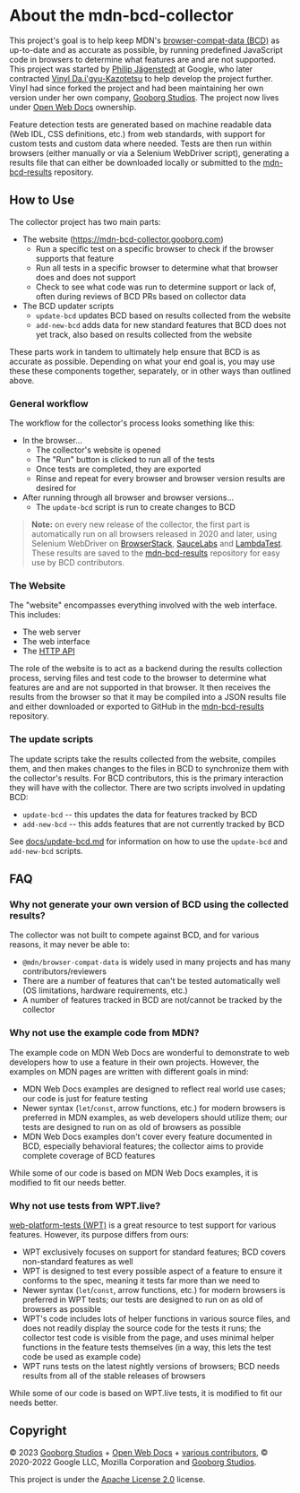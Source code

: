 # About the mdn-bcd-collector

This project's goal is to help keep MDN's [browser-compat-data (BCD)](https://github.com/mdn/browser-compat-data) as up-to-date and as accurate as possible, by running predefined JavaScript code in browsers to determine what features are and are not supported. This project was started by [Philip Jägenstedt](https://foolip.org/) at Google, who later contracted [Vinyl Da.i'gyu-Kazotetsu](https://www.queengoob.org) to help develop the project further. Vinyl had since forked the project and had been maintaining her own version under her own company, [Gooborg Studios](https://www.gooborg.com). The project now lives under [Open Web Docs](https://www.openwebdocs.org) ownership.

Feature detection tests are generated based on machine readable data (Web IDL, CSS definitions, etc.) from web standards, with support for custom tests and custom data where needed. Tests are then run within browsers (either manually or via a Selenium WebDriver script), generating a results file that can either be downloaded locally or submitted to the [mdn-bcd-results](https://github.com/openwebdocs/mdn-bcd-results) repository.

## How to Use

The collector project has two main parts:

- The website (https://mdn-bcd-collector.gooborg.com)
  - Run a specific test on a specific browser to check if the browser supports that feature
  - Run all tests in a specific browser to determine what that browser does and does not support
  - Check to see what code was run to determine support or lack of, often during reviews of BCD PRs based on collector data
- The BCD updater scripts
  - `update-bcd` updates BCD based on results collected from the website
  - `add-new-bcd` adds data for new standard features that BCD does not yet track, also based on results collected from the website

These parts work in tandem to ultimately help ensure that BCD is as accurate as possible. Depending on what your end goal is, you may use these these components together, separately, or in other ways than outlined above.

### General workflow

The workflow for the collector's process looks something like this:

- In the browser...
  - The collector's website is opened
  - The "Run" button is clicked to run all of the tests
  - Once tests are completed, they are exported
  - Rinse and repeat for every browser and browser version results are desired for
- After running through all browser and browser versions...
  - The `update-bcd` script is run to create changes to BCD

> **Note:** on every new release of the collector, the first part is automatically run on all browsers released in 2020 and later, using Selenium WebDriver on [BrowserStack](https://www.browserstack.com/open-source), [SauceLabs](https://opensource.saucelabs.com/) and [LambdaTest](https://www.lambdatest.com/hyperexecute). These results are saved to the [mdn-bcd-results](https://github.com/openwebdocs/mdn-bcd-results) repository for easy use by BCD contributors.

### The Website

The "website" encompasses everything involved with the web interface. This includes:

- The web server
- The web interface
- The [HTTP API](./http-api.md)

The role of the website is to act as a backend during the results collection process, serving files and test code to the browser to determine what features are and are not supported in that browser. It then receives the results from the browser so that it may be compiled into a JSON results file and either downloaded or exported to GitHub in the [mdn-bcd-results](https://github.com/openwebdocs/mdn-bcd-results) repository.

### The update scripts

The update scripts take the results collected from the website, compiles them, and then makes changes to the files in BCD to synchronize them with the collector's results. For BCD contributors, this is the primary interaction they will have with the collector. There are two scripts involved in updating BCD:

- `update-bcd` -- this updates the data for features tracked by BCD
- `add-new-bcd` -- this adds features that are not currently tracked by BCD

See [docs/update-bcd.md](./update-bcd.md) for information on how to use the `update-bcd` and `add-new-bcd` scripts.

## FAQ

### Why not generate your own version of BCD using the collected results?

The collector was not built to compete against BCD, and for various reasons, it may never be able to:

- `@mdn/browser-compat-data` is widely used in many projects and has many contributors/reviewers
- There are a number of features that can't be tested automatically well (OS limitations, hardware requirements, etc.)
- A number of features tracked in BCD are not/cannot be tracked by the collector

### Why not use the example code from MDN?

The example code on MDN Web Docs are wonderful to demonstrate to web developers how to use a feature in their own projects. However, the examples on MDN pages are written with different goals in mind:

- MDN Web Docs examples are designed to reflect real world use cases; our code is just for feature testing
- Newer syntax (`let`/`const`, arrow functions, etc.) for modern browsers is preferred in MDN examples, as web developers should utilize them; our tests are designed to run on as old of browsers as possible
- MDN Web Docs examples don't cover every feature documented in BCD, especially behavioral features; the collector aims to provide complete coverage of BCD features

While some of our code is based on MDN Web Docs examples, it is modified to fit our needs better.

### Why not use tests from WPT.live?

[web-platform-tests (WPT)](https://wpt.fyi/) is a great resource to test support for various features. However, its purpose differs from ours:

- WPT exclusively focuses on support for standard features; BCD covers non-standard features as well
- WPT is designed to test every possible aspect of a feature to ensure it conforms to the spec, meaning it tests far more than we need to
- Newer syntax (`let`/`const`, arrow functions, etc.) for modern browsers is preferred in WPT tests; our tests are designed to run on as old of browsers as possible
- WPT's code includes lots of helper functions in various source files, and does not readily display the source code for the tests it runs; the collector test code is visible from the page, and uses minimal helper functions in the feature tests themselves (in a way, this lets the test code be used as example code)
- WPT runs tests on the latest nightly versions of browsers; BCD needs results from all of the stable releases of browsers

While some of our code is based on WPT.live tests, it is modified to fit our needs better.

## Copyright

© 2023 [Gooborg Studios](https://www.gooborg.com/) + [Open Web Docs](https://www.openwebdocs.org) + [various contributors](https://github.com/openwebdocs/mdn-bcd-collector/graphs/contributors), © 2020-2022 Google LLC, Mozilla Corporation and [Gooborg Studios](https://www.gooborg.com/).

This project is under the [Apache License 2.0](https://www.apache.org/licenses/LICENSE-2.0.html) license.
